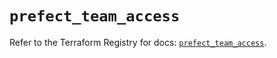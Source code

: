 # `prefect_team_access`

Refer to the Terraform Registry for docs: [`prefect_team_access`](https://registry.terraform.io/providers/prefecthq/prefect/2.89.0/docs/resources/team_access).
